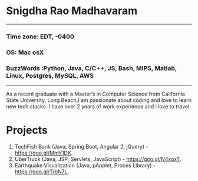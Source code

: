 # **Snigdha Rao Madhavaram**
***

### Time zone: EDT, -0400
### OS: Mac osX
### BuzzWords :Python, Java, C/C++, JS, Bash, MIPS, Matlab, Linux, Postgres, MySQL, AWS
***
As a recent graduate with a Master’s in Computer Science from California State University, Long Beach,I am passionate about coding and love to learn new tech stacks .I have  over 2 years of work experience and i love to travel
# Projects
1. TechFish Bank (Java, Spring Boot, Angular 2, jQuery) - https://goo.gl/MmY1DK.
2. UberTruck (Java, JSP, Servlets, JavaScript) - https://goo.gl/N4xqxT.
3. Earthquake Visualization (Java, pApplet, Proces Library) - https://goo.gl/TrbN7L.
